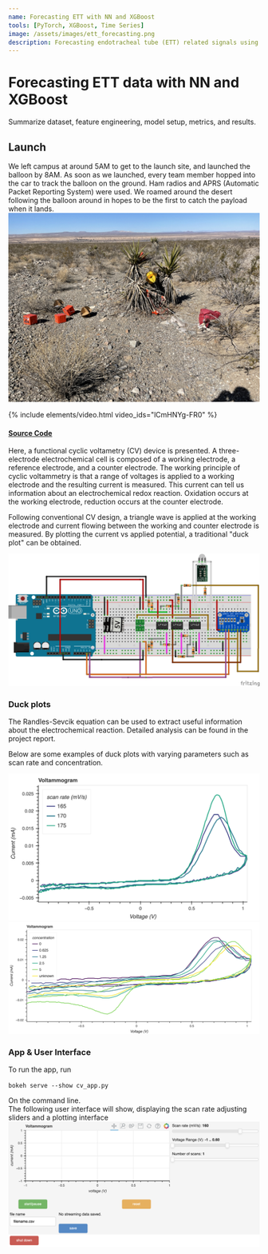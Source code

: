 ```yaml
---
name: Forecasting ETT with NN and XGBoost
tools: [PyTorch, XGBoost, Time Series]
image: /assets/images/ett_forecasting.png
description: Forecasting endotracheal tube (ETT) related signals using neural networks and XGBoost.
---
```


# Forecasting ETT data with NN and XGBoost

Summarize dataset, feature engineering, model setup, metrics, and results.


## Launch

We left campus at around 5AM to get to the launch site, and launched the balloon by 8AM. As soon as we launched, every team member hopped into the car to track the balloon on the ground. Ham radios and APRS (Automatic Packet Reporting System) were used. We roamed around the desert following the balloon around in hopes to be the first to catch the payload when it lands. 
![alt text](/assets/images/recovery.jpeg "Recover")

{% include elements/video.html video_ids="lCmHNYg-FR0" %}

#### [Source Code](https://github.com/saehuihwang/cyclic_voltammetry)

Here, a functional cyclic voltametry (CV) device is presented. A three-electrode electrochemical cell is composed of a working electrode, a reference electrode, and a counter electrode. The working principle of cyclic voltammetry is that a range of voltages is applied to a working electrode and the resulting current is measured. This current can tell us information about an electrochemical redox reaction. Oxidation occurs at the working electrode, reduction occurs at the counter electrode.

Following conventional CV design, a triangle wave is applied at the working electrode and current flowing between the working and counter electrode is measured. By plotting the current vs applied potential, a traditional "duck plot" can be obtained.

![alt text](https://github.com/saehuihwang/cyclic_voltammetry/blob/main/media/CV_schematic_bb.png?raw=true)

### Duck plots

The Randles-Sevcik equation can be used to extract useful information about the electrochemical reaction. Detailed analysis can be found in the project report.

Below are some examples of duck plots with varying parameters such as scan rate and concentration.

![alt text](https://github.com/saehuihwang/cyclic_voltammetry/blob/main/media/scan_rate.png?raw=true)
![alt text](https://github.com/saehuihwang/cyclic_voltammetry/blob/main/media/unknown_conc_calibration.png?raw=true)

### App & User Interface

To run the app, run

`bokeh serve --show cv_app.py`

On the command line.  
The following user interface will show, displaying the scan rate adjusting sliders and a plotting interface
![alt text](https://github.com/saehuihwang/cyclic_voltammetry/blob/main/media/UI.png?raw=true)